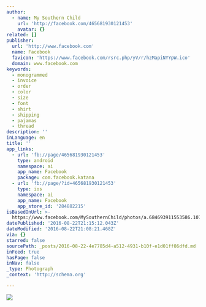 ```yaml
---
author:
  - name: My Southern Child
    url: 'http://facebook.com/465681930121453'
    avatar: {}
related: []
publisher:
  url: 'http://www.facebook.com'
  name: Facebook
  favicon: 'https://www.facebook.com/rsrc.php/yV/r/hzMapiNYYpW.ico'
  domain: www.facebook.com
keywords:
  - monogrammed
  - invoice
  - order
  - color
  - size
  - font
  - shirt
  - shipping
  - pajamas
  - thread
description: ''
inLanguage: en
title: ''
app_links:
  - url: 'fb://page/465681930121453'
    type: android
    namespace: ai
    app_name: Facebook
    package: com.facebook.katana
  - url: 'fb://page/?id=465681930121453'
    type: ios
    namespace: ai
    app_name: Facebook
    app_store_id: '284882215'
isBasedOnUrl: >-
  https://www.facebook.com/MySouthernChild/photos/a.684693911553586.1073741827.465681930121453/1176050499084589/?type=3
datePublished: '2016-08-22T21:15:12.043Z'
dateModified: '2016-08-22T21:08:21.468Z'
via: {}
starred: false
sourcePath: _posts/2016-08-22-4e7785d4-a512-4931-b10f-e1d01ff86dfd.md
inFeed: true
hasPage: false
inNav: false
_type: Photograph
_context: 'http://schema.org'

---
```

![](https://scontent.xx.fbcdn.net/v/t1.0-9/14045595_1176050499084589_5496118145202054870_n.jpg?oh=e02633d6771ccf7c059705489d7ec2ee&oe=58583F8B)